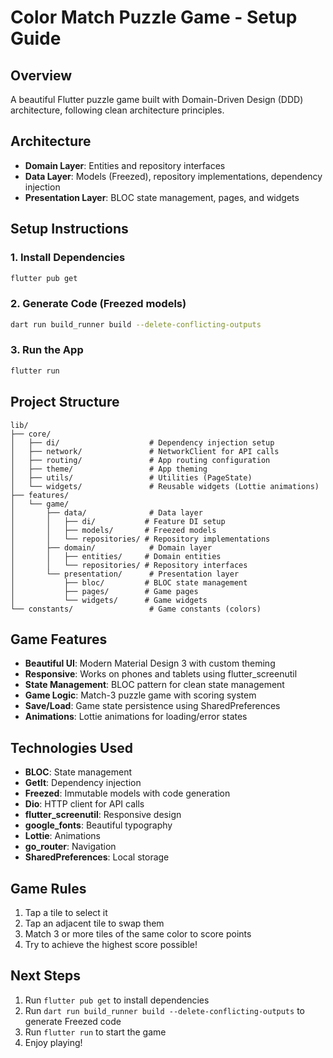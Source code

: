 # Color Match Puzzle Game - Setup Guide

## Overview
A beautiful Flutter puzzle game built with Domain-Driven Design (DDD) architecture, following clean architecture principles.

## Architecture
- **Domain Layer**: Entities and repository interfaces
- **Data Layer**: Models (Freezed), repository implementations, dependency injection
- **Presentation Layer**: BLOC state management, pages, and widgets

## Setup Instructions

### 1. Install Dependencies
```bash
flutter pub get
```

### 2. Generate Code (Freezed models)
```bash
dart run build_runner build --delete-conflicting-outputs
```

### 3. Run the App
```bash
flutter run
```

## Project Structure

```
lib/
├── core/
│   ├── di/                    # Dependency injection setup
│   ├── network/               # NetworkClient for API calls
│   ├── routing/               # App routing configuration
│   ├── theme/                 # App theming
│   ├── utils/                 # Utilities (PageState)
│   └── widgets/               # Reusable widgets (Lottie animations)
├── features/
│   └── game/
│       ├── data/              # Data layer
│       │   ├── di/           # Feature DI setup
│       │   ├── models/       # Freezed models
│       │   └── repositories/ # Repository implementations
│       ├── domain/            # Domain layer
│       │   ├── entities/     # Domain entities
│       │   └── repositories/ # Repository interfaces
│       └── presentation/      # Presentation layer
│           ├── bloc/         # BLOC state management
│           ├── pages/        # Game pages
│           └── widgets/      # Game widgets
└── constants/                 # Game constants (colors)
```

## Game Features

- **Beautiful UI**: Modern Material Design 3 with custom theming
- **Responsive**: Works on phones and tablets using flutter_screenutil
- **State Management**: BLOC pattern for clean state management
- **Game Logic**: Match-3 puzzle game with scoring system
- **Save/Load**: Game state persistence using SharedPreferences
- **Animations**: Lottie animations for loading/error states

## Technologies Used

- **BLOC**: State management
- **GetIt**: Dependency injection
- **Freezed**: Immutable models with code generation
- **Dio**: HTTP client for API calls
- **flutter_screenutil**: Responsive design
- **google_fonts**: Beautiful typography
- **Lottie**: Animations
- **go_router**: Navigation
- **SharedPreferences**: Local storage

## Game Rules

1. Tap a tile to select it
2. Tap an adjacent tile to swap them
3. Match 3 or more tiles of the same color to score points
4. Try to achieve the highest score possible!

## Next Steps

1. Run `flutter pub get` to install dependencies
2. Run `dart run build_runner build --delete-conflicting-outputs` to generate Freezed code
3. Run `flutter run` to start the game
4. Enjoy playing!

